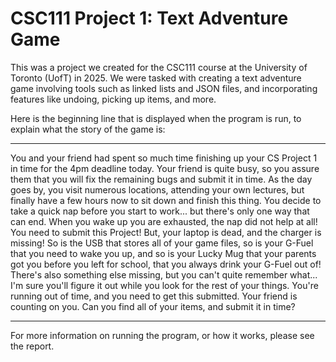 # CSC111 Project 1: Text Adventure Game
This was a project we created for the CSC111 course at the University of Toronto (UofT) in 2025. We were tasked with creating a text adventure game involving tools such as linked lists and JSON files, and incorporating features like undoing, picking up items, and more.

Here is the beginning line that is displayed when the program is run, to explain what the story of the game is:
________________________________________________________________________________________________________________________________
You and your friend had spent so much time finishing up your CS Project 1 in time for the 4pm deadline today. Your friend is quite busy, so you assure them that you will fix the remaining bugs and submit it in time. As the day goes by, you visit numerous locations, attending your own lectures, but finally have a few hours now to sit down and finish this thing. You decide to take a quick nap before you start to work... but there's only one way that can end. When you wake up you are exhausted, the nap did not help at all! You need to submit this Project! But, your laptop is dead, and the charger is missing! So is the USB that stores all of your game files, so is your G-Fuel that you need to wake you up, and so is your Lucky Mug that your parents got you before you left for school, that you always drink your G-Fuel out of! There's also something else missing, but you can't quite remember what... I'm sure you'll figure it out while you look for the rest of your things. You're running out of time, and you need to get this submitted. Your friend is counting on you. Can you find all of your items, and submit it in time?
________________________________________________________________________________________________________________________________
For more information on running the program, or how it works, please see the report.
